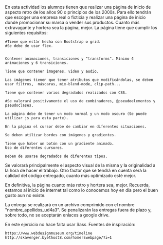 En esta actividad los alumnos tienen que realizar una página de inicio de aspecto retro de los años 90 o principios de los 2000s. Para ello tendrán que escoger una empresa real o ficticia y realizar una página de inicio donde promocionar su marca o vender sus productos. Cuanto más extravagante y hortera sea la página, mejor. La página tiene que cumplir los siguientes requisitos:

    #Tiene que estár hecha con Bootstrap o grid.
    #Se debe de usar flex.
    
    
    Contener animaciones, transiciones y "transforms". Mínimo 4 animaciones y 6 transiciones.

    Tiene que contener imagenes, video y audio.

    Las imágenes tienen que tener atributos que modificándolas, se deben usar filtros,  máscaras, mix-blend-mode, clip-path...

    Tiene que contener varios degradados realizados con CSS.

    #Se valorará positivamente el uso de combinadores, @pseudoelementos y pseudoclases.

    La página debe de tener un modo normal y un modo oscuro (Se puede utilizar js para esta parte).

    En la página el cursor debe de cambiar en diferentes situaciones.

    Se deben utilizar bordes con imágenes y gradientes.

    Tiene que haber un botón con un gradiente animado.
    Uso de diferentes cursores.

    Deben de usarse degradados de diferentes tipos.

Se valorará principalmente el aspecto visual de la misma y la originalidad a la hora de hacer el trabajo. Otro factor que se tendrá en cuenta será la calidad del código entregado, cuanto más optimizado esté mejor.

 En definitiva, la página cuanto más retro y hortera sea, mejor. Recuerda, estamos al inicio de internet tal como lo conocemos hoy en día pero el buen gusto aun no existe.

La entrega se realizará en un archivo comprimido con el nombre "nombre_apellidos_ud4a3". Se penalizarán las entregas fuera de plazo y, sobre todo, no se aceptarán enlaces a google drive.

En este ejercicio no hace falta usar Sass.
Fuentes de inspiración:

    https://www.webdesignmuseum.org/timeline
    http://skavenger.byethost8.com/homerswebpage/?i=1